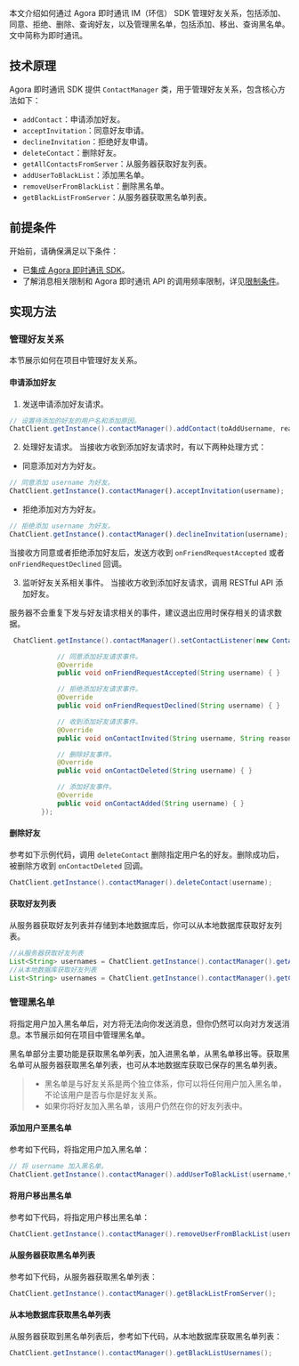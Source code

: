 本文介绍如何通过 Agora 即时通讯 IM（环信） SDK 管理好友关系，包括添加、同意、拒绝、删除、查询好友，以及管理黑名单，包括添加、移出、查询黑名单。文中简称为即时通讯。

## 技术原理

Agora 即时通讯 SDK 提供 `ContactManager` 类，用于管理好友关系，包含核心方法如下：

- `addContact`：申请添加好友。
- `acceptInvitation`：同意好友申请。
- `declineInvitation`：拒绝好友申请。
- `deleteContact`：删除好友。
- `getAllContactsFromServer`：从服务器获取好友列表。
- `addUserToBlackList`：添加黑名单。
- `removeUserFromBlackList`：删除黑名单。
- `getBlackListFromServer`：从服务器获取黑名单列表。

## 前提条件

开始前，请确保满足以下条件：

- 已[集成 Agora 即时通讯 SDK](./agora_chat_get_started_android?platform=Android#集成-agora-chat-sdk)。
- 了解消息相关限制和 Agora 即时通讯 API 的调用频率限制，详见[限制条件](./agora_chat_limitation_android?platform=Android)。

## 实现方法

### 管理好友关系

本节展示如何在项目中管理好友关系。

#### 申请添加好友

1. 发送申请添加好友请求。

```java
// 设置待添加的好友的用户名和添加原因。
ChatClient.getInstance().contactManager().addContact(toAddUsername, reason);
```

2. 处理好友请求。
当接收方收到添加好友请求时，有以下两种处理方式：
- 同意添加对方为好友。
```js
// 同意添加 username 为好友。
ChatClient.getInstance().contactManager().acceptInvitation(username);
```
- 拒绝添加对方为好友。
```js
// 拒绝添加 username 为好友。
ChatClient.getInstance().contactManager().declineInvitation(username);
```
当接收方同意或者拒绝添加好友后，发送方收到 `onFriendRequestAccepted` 或者 `onFriendRequestDeclined` 回调。

3. 监听好友关系相关事件。
当接收方收到添加好友请求，调用 RESTful API 添加好友。
<div class="alert note"> 服务器不会重复下发与好友请求相关的事件，建议退出应用时保存相关的请求数据。</div>

```java
 ChatClient.getInstance().contactManager().setContactListener(new ContactListener() {

            // 同意添加好友请求事件。
            @Override
            public void onFriendRequestAccepted(String username) { }

            // 拒绝添加好友请求事件。
            @Override
            public void onFriendRequestDeclined(String username) { }

            // 收到添加好友请求事件。
            @Override
            public void onContactInvited(String username, String reason) { }

            // 删除好友事件。
            @Override
            public void onContactDeleted(String username) { }

            // 添加好友事件。
            @Override
            public void onContactAdded(String username) { }
        });
```


#### 删除好友

参考如下示例代码，调用 `deleteContact` 删除指定用户名的好友。删除成功后，被删除方收到 `onContactDeleted` 回调。

```java
ChatClient.getInstance().contactManager().deleteContact(username);
```

#### 获取好友列表

从服务器获取好友列表并存储到本地数据库后，你可以从本地数据库获取好友列表。

```java
//从服务器获取好友列表
List<String> usernames = ChatClient.getInstance().contactManager().getAllContactsFromServer();
//从本地数据库获取好友列表
List<String> usernames = ChatClient.getInstance().contactManager().getContactsFromLocal
```

### 管理黑名单

将指定用户加入黑名单后，对方将无法向你发送消息，但你仍然可以向对方发送消息。本节展示如何在项目中管理黑名单。

黑名单部分主要功能是获取黑名单列表，加入进黑名单，从黑名单移出等。获取黑名单可从服务器获取黑名单列表，也可从本地数据库获取已保存的黑名单列表。

> - 黑名单是与好友关系是两个独立体系，你可以将任何用户加入黑名单，不论该用户是否与你是好友关系。
> - 如果你将好友加入黑名单，该用户仍然在你的好友列表中。

#### 添加用户至黑名单

参考如下代码，将指定用户加入黑名单：

```java
// 将 username 加入黑名单。
ChatClient.getInstance().contactManager().addUserToBlackList(username,true);
```

#### 将用户移出黑名单

参考如下代码，将指定用户移出黑名单：

```java
ChatClient.getInstance().contactManager().removeUserFromBlackList(username);
```

#### 从服务器获取黑名单列表

参考如下代码，从服务器获取黑名单列表：

```java
ChatClient.getInstance().contactManager().getBlackListFromServer();
```

#### 从本地数据库获取黑名单列表

从服务器获取到黑名单列表后，参考如下代码，从本地数据库获取黑名单列表：

```java
ChatClient.getInstance().contactManager().getBlackListUsernames();
```